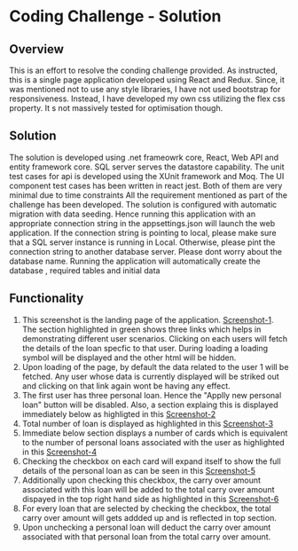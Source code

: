 # Coding Challenge - Solution


## Overview

This is an effort to resolve the conding challenge provided. As instructed, this is a single page application developed using React and Redux. Since, it was mentioned not to use 
any style libraries, I have not used bootstrap for responsiveness. Instead, I have developed my own css utilizing the flex css property. It s not massively tested for optimisation though.


## Solution
The solution is developed using .net frameowrk core, React, Web API and entity framework core. SQL server serves the datastore capability.
The unit test cases for api is developed using the XUnit framework and Moq. The UI component test cases has been written in react jest. Both of them are very minimal due to time constraints
All the requirement mentioned as part of the challenge has been developed.
The solution is configured with automatic migration with data seeding. Hence running this application with an appropriate connection string in the appsettings.json will launch the web application. 
If the connection string is pointing to local, please make sure that a SQL server instance is running in Local. Otherwise, please pint the connection string to another database server. Please dont worry about the
database name. Running the application will automatically create the database , required tables and initial data

## Functionality
1. This screenshot is the landing page of the application. [Screenshot-1](/images/1.Solution-1.png). The section highlighted in green shows three links which helps in demonstrating
different user scenarios. Clicking on each users will fetch the details of the loan specfic to that user. During loading a loading symbol will be displayed and the other html
will be hidden.
2. Upon loading of the page, by default the data related to the user 1 will be fetched. Any user whose data is currently displayed will be striked out and clicking on that link again
wont be having any effect.
3. The first user has three personal loan. Hence the "Applly new personal loan" button will be disabled. Also, a section explaing this is displayed immediately below as highligted
in this [Screenshot-2](/images/2.Solution-2.png)
4. Total number of loan is displayed as highlighted in this [Screenshot-3](/images/3.Solution-3.png)
5. Immediate below section displays a number of cards which is equivalent to the number of personal loans associated with the user as highlighted in this [Screenshot-4](/images/4.Solution-4.png)
6. Checking the checkbox on each card will expand itself to show the full details of the personal loan as can be seen in this [Screenshot-5](/images/5.Solution-5.png)
7. Additionally upon checking this checkbox, the carry over amount associated with this loan will be added to the total carry over amount dispayed in the top right 
hand side as highlighted in this [Screenshot-6](/images/6.Solution-6.png)
8. For every loan that are selected by checking the checkbox, the total carry over amount will gets addded up and is reflected in top section.
9. Upon unchecking a personal loan will deduct the carry over amount associated with that personal loan from the total carry over amount.

